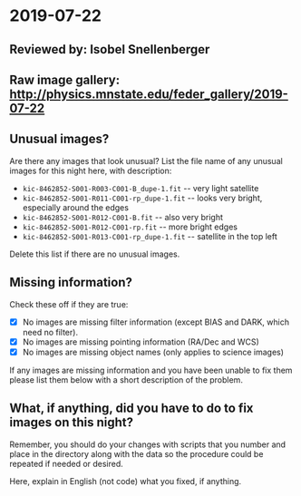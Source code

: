 # 2019-07-22

## Reviewed by:   Isobel Snellenberger

## Raw image gallery: http://physics.mnstate.edu/feder_gallery/2019-07-22

## Unusual images?

Are there any images that look unusual? List the file name of any unusual images for this night here, with description:

+ `kic-8462852-S001-R003-C001-B_dupe-1.fit` -- very light satellite
+ `kic-8462852-S001-R011-C001-rp_dupe-1.fit` -- looks very bright, especially around the edges
+ `kic-8462852-S001-R012-C001-B.fit` -- also very bright
+ `kic-8462852-S001-R012-C001-rp.fit` -- more bright edges
+ `kic-8462852-S001-R013-C001-rp_dupe-1.fit` -- satellite in the top left

Delete this list if there are no unusual images.

## Missing information?

Check these off if they are true:

- [X] No images are missing filter information (except BIAS and DARK, which need no filter).
- [X] No images are missing pointing information (RA/Dec and WCS)
- [X] No images are missing object names (only applies to science images)

If any images are missing information and you have been unable to fix them please list
them below with a short description of the problem.

## What, if anything, did you have to do to fix images on this night?

Remember, you should do your changes with scripts that you number and place in the
directory along with the data so the procedure could be repeated if needed or
desired.

Here, explain in English (not code) what you fixed, if anything.
